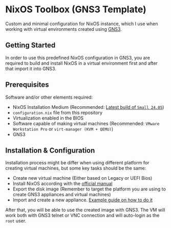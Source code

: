 # NixOS Toolbox (GNS3 Template)

Custom and minimal configuration for NixOS instance, which I use when working with virtual environments created using [GNS3](https://gns3.com/).

## Getting Started

In order to use this predefined NixOS configuration in GNS3, you are required to build and install NixOS in a virtual environment first and after that import it into GNS3.

## Prerequisites

Software and/or other elements required:
* NixOS Installation Medium (Recommended: [Latest build of `Small 24.05`](https://releases.nixos.org/?prefix=nixos/24.05-small/))
* `configuration.nix` file from this repository
* Virtualization enabled in the BIOS
* Software capable of making virtual machines (Recommended: `VMware Workstation Pro` or `virt-manager (KVM + QEMU)`)
* GNS3

## Installation & Configuration

Installation process might be differ when using different platform for creating virtual machines, but some key tasks should be the same:

* Create new virtual machine (Either based on Legacy or UEFI Bios)
* Install NixOS according with the [official manual](https://nixos.org/manual/nixos/stable/#sec-installation-manual)
* Export the disk image (Remember to target the platform you are using to create GNS3 appliances and virtual machines)
* Import and create a new appliance. [Example guide on how to do it](https://www.whitewinterwolf.com/posts/2017/08/14/gns3-how-to-add-virtual-machines-end-devices-nodes/)

After that, you will be able to use the created image with GNS3. The VM will work both with GNS3 telnet or VNC connection and will auto-login as the `root` user. 